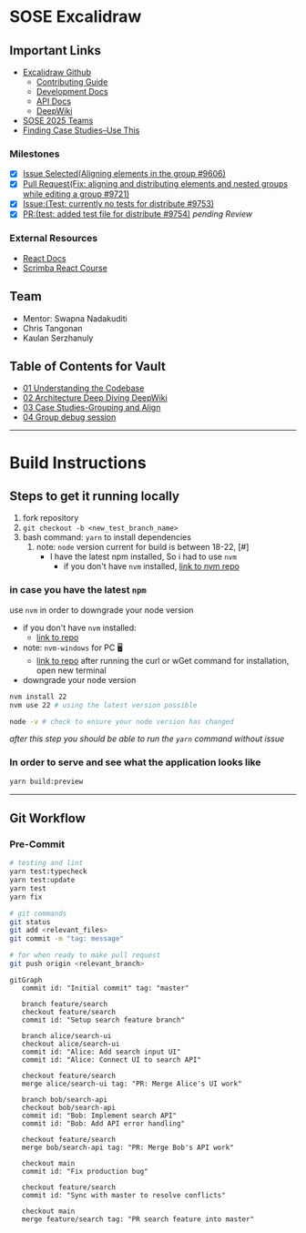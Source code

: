 # SOSE Excalidraw
## Important Links
- [Excalidraw Github](https://github.com/excalidraw/excalidraw)
	- [Contributing Guide](https://docs.excalidraw.com/docs/introduction/contributing)
	- [Development Docs](https://docs.excalidraw.com/docs/introduction/development)
	- [API Docs](https://docs.excalidraw.com/docs/@excalidraw/excalidraw/api)
	- [DeepWiki](https://deepwiki.com/excalidraw/excalidraw)
- [SOSE 2025 Teams](https://docs.google.com/spreadsheets/d/1goZeptpZLQppcT_1bMV_vXQLpr05jlj02S1Kl8ifGpQ/edit?gid=0#gid=0)
- [Finding Case Studies–Use This](00%20attachments/Finding%20Case%20Studies–Use%20This.md)

### Milestones
- [x]  [Issue Selected(Aligning elements in the group #9606)](https://github.com/excalidraw/excalidraw/issues/9606)
- [x] [Pull Request(Fix: aligning and distributing elements and nested groups while editing a group #9721)](https://github.com/excalidraw/excalidraw/pull/9721)
- [x] [Issue:(Test: currently no tests for distribute #9753)](https://github.com/excalidraw/excalidraw/issues/9753)
- [x] [PR:(test: added test file for distribute #9754)](https://github.com/excalidraw/excalidraw/pull/9754) *pending Review*

### External Resources
- [React Docs](https://react.dev)
- [Scrimba React Course](https://scrimba.com/)
## Team
- Mentor: Swapna Nadakuditi
- Chris Tangonan
- Kaulan Serzhanuly
## Table of Contents for Vault
- [01 Understanding the Codebase](01%20Understanding%20the%20Codebase.md)
- [02 Architecture Deep Diving DeepWiki](02%20Architecture%20Deep%20Diving%20DeepWiki.md)
- [03 Case Studies-Grouping and Align](03%20Case%20Studies-Grouping%20and%20Align.md)
- [04 Group debug session](04%20Group%20debug%20session.md)
---
# Build Instructions
## Steps to get it running locally
1. fork repository
2. `git checkout -b <new_test_branch_name>`
3. bash command: `yarn` to install dependencies
	1. note: `node` version current for build is between 18-22, [#]
		- I have the latest npm installed, So i had to use `nvm`
			- if you don't have `nvm` installed, [link to nvm repo](https://github.com/nvm-sh/nvm)

### in case you have the latest `npm` 
use `nvm` in order to downgrade your node version
- if you don't have `nvm` installed: 
	- [link to repo](https://github.com/nvm-sh/nvm)
- note: `nvm-windows` for PC 🖥️
	- [link to repo](https://github.com/coreybutler/nvm-windows)
after running the curl or wGet command for installation, open new terminal
- downgrade your node version
```sh
nvm install 22
nvm use 22 # using the latest version possible

node -v # check to ensure your node version has changed
```
*after this step you should be able to run the `yarn` command without issue*

### In order to serve and see what the application looks like
```sh
yarn build:preview
```

---
## Git Workflow
### Pre-Commit
```sh
# testing and lint
yarn test:typecheck
yarn test:update
yarn test
yarn fix

# git commands
git status
git add <relevant_files>
git commit -m "tag: message"

# for when ready to make pull request
git push origin <relevant_branch>

```


```mermaid
gitGraph
   commit id: "Initial commit" tag: "master"
   
   branch feature/search
   checkout feature/search
   commit id: "Setup search feature branch"

   branch alice/search-ui
   checkout alice/search-ui
   commit id: "Alice: Add search input UI"
   commit id: "Alice: Connect UI to search API"

   checkout feature/search
   merge alice/search-ui tag: "PR: Merge Alice's UI work"

   branch bob/search-api
   checkout bob/search-api
   commit id: "Bob: Implement search API"
   commit id: "Bob: Add API error handling"

   checkout feature/search
   merge bob/search-api tag: "PR: Merge Bob's API work"

   checkout main
   commit id: "Fix production bug"

   checkout feature/search
   commit id: "Sync with master to resolve conflicts"

   checkout main
   merge feature/search tag: "PR search feature into master"
```


